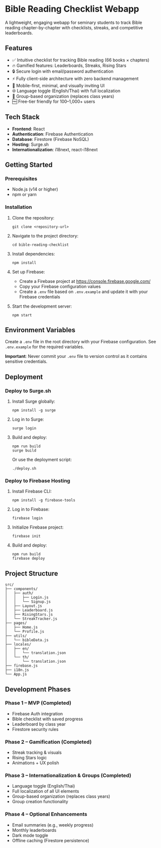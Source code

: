 # Bible Reading Checklist Webapp

A lightweight, engaging webapp for seminary students to track Bible reading chapter-by-chapter with checklists, streaks, and competitive leaderboards.

## Features

- ✅ Intuitive checklist for tracking Bible reading (66 books × chapters)
- 🔥 Gamified features: Leaderboards, Streaks, Rising Stars
- 🔒 Secure login with email/password authentication
- ⚡ Fully client-side architecture with zero backend management
- 📱 Mobile-first, minimal, and visually inviting UI
- 🌐 Language toggle (English/Thai) with full localization
- 👥 Group-based organization (replaces class years)
- 🆓 Free-tier friendly for 100–1,000+ users

## Tech Stack

- **Frontend**: React
- **Authentication**: Firebase Authentication
- **Database**: Firestore (Firebase NoSQL)
- **Hosting**: Surge.sh
- **Internationalization**: i18next, react-i18next

## Getting Started

### Prerequisites

- Node.js (v14 or higher)
- npm or yarn

### Installation

1. Clone the repository:
   ```
   git clone <repository-url>
   ```

2. Navigate to the project directory:
   ```
   cd bible-reading-checklist
   ```

3. Install dependencies:
   ```
   npm install
   ```

4. Set up Firebase:
   - Create a Firebase project at https://console.firebase.google.com/
   - Copy your Firebase configuration values
   - Create a `.env` file based on `.env.example` and update it with your Firebase credentials

5. Start the development server:
   ```
   npm start
   ```

## Environment Variables

Create a `.env` file in the root directory with your Firebase configuration. See `.env.example` for the required variables.

**Important**: Never commit your `.env` file to version control as it contains sensitive credentials.

## Deployment

### Deploy to Surge.sh

1. Install Surge globally:
   ```
   npm install -g surge
   ```

2. Log in to Surge:
   ```
   surge login
   ```

3. Build and deploy:
   ```
   npm run build
   surge build
   ```

   Or use the deployment script:
   ```
   ./deploy.sh
   ```

### Deploy to Firebase Hosting

1. Install Firebase CLI:
   ```
   npm install -g firebase-tools
   ```

2. Log in to Firebase:
   ```
   firebase login
   ```

3. Initialize Firebase project:
   ```
   firebase init
   ```

4. Build and deploy:
   ```
   npm run build
   firebase deploy
   ```

## Project Structure

```
src/
├── components/
│   ├── auth/
│   │   ├── Login.js
│   │   └── Signup.js
│   ├── Layout.js
│   ├── Leaderboard.js
│   ├── RisingStars.js
│   └── StreakTracker.js
├── pages/
│   ├── Home.js
│   └── Profile.js
├── utils/
│   └── bibleData.js
├── locales/
│   ├── en/
│   │   └── translation.json
│   └── th/
│       └── translation.json
├── firebase.js
├── i18n.js
└── App.js
```

## Development Phases

### Phase 1 – MVP (Completed)
- Firebase Auth integration
- Bible checklist with saved progress
- Leaderboard by class year
- Firestore security rules

### Phase 2 – Gamification (Completed)
- Streak tracking & visuals
- Rising Stars logic
- Animations + UX polish

### Phase 3 – Internationalization & Groups (Completed)
- Language toggle (English/Thai)
- Full localization of all UI elements
- Group-based organization (replaces class years)
- Group creation functionality

### Phase 4 – Optional Enhancements
- Email summaries (e.g., weekly progress)
- Monthly leaderboards
- Dark mode toggle
- Offline caching (Firestore persistence)